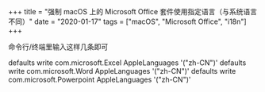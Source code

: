 +++
title = "强制 macOS 上的 Microsoft Office 套件使用指定语言（与系统语言不同）"
date = "2020-01-17"
tags = ["macOS", "Microsoft Office", "i18n"]
+++

命令行/终端里输入这样几条即可

defaults write com.microsoft.Excel AppleLanguages '("zh-CN")'
defaults write com.microsoft.Word AppleLanguages '("zh-CN")'
defaults write com.microsoft.Powerpoint AppleLanguages '("zh-CN")'
